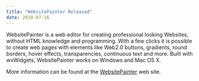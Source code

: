 ```yaml
---
title: "WebsitePainter Released"
date: 2010-07-16
---
```


WebsitePainter is a web editor for creating professional looking Websites,
without HTML knowledge and programming. With a few clicks it is possible to
create web pages with elements like Web2.0 buttons, gradients, round borders,
hover effects, transparencies, continuous text and more. Built with wxWidgets,
WebsitePainter works on Windows and Mac OS X.

More information can be found at the [WebsitePainter][1] web site.

[1]: http://www.ambiera.com/websitepainter/index.html